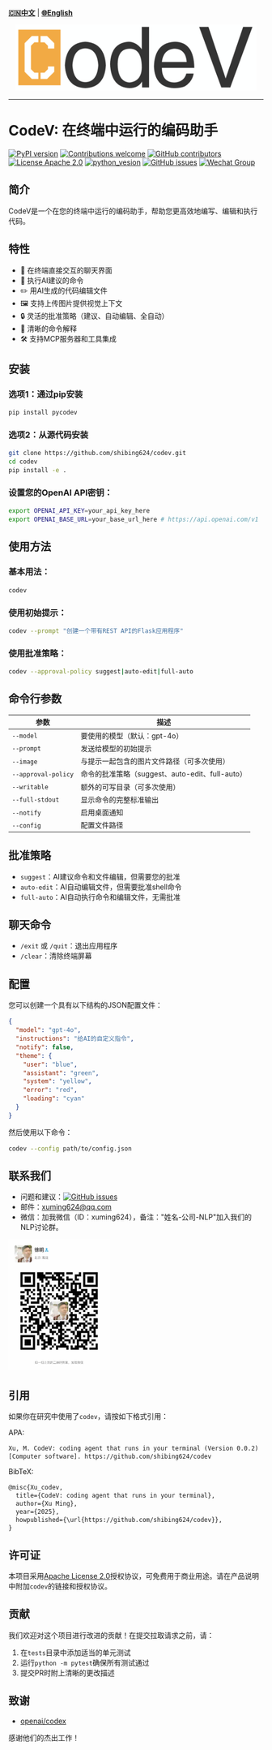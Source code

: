 [**🇨🇳中文**](https://github.com/shibing624/codev/blob/main/README.md) | [**🌐English**](https://github.com/shibing624/codev/blob/main/README_EN.md)

<div align="center">
  <a href="https://github.com/shibing624/codev">
    <img src="https://github.com/shibing624/codev/blob/main/docs/codev-logo.png" height="130" alt="Logo">
  </a>
</div>

-----------------

# CodeV: 在终端中运行的编码助手
[![PyPI version](https://badge.fury.io/py/codev.svg)](https://badge.fury.io/py/codev)
[![Contributions welcome](https://img.shields.io/badge/contributions-welcome-brightgreen.svg)](CONTRIBUTING.md)
[![GitHub contributors](https://img.shields.io/github/contributors/shibing624/codev.svg)](https://github.com/shibing624/codev/graphs/contributors)
[![License Apache 2.0](https://img.shields.io/badge/license-Apache%202.0-blue.svg)](LICENSE)
[![python_vesion](https://img.shields.io/badge/Python-3.5%2B-green.svg)](requirements.txt)
[![GitHub issues](https://img.shields.io/github/issues/shibing624/codev.svg)](https://github.com/shibing624/codev/issues)
[![Wechat Group](https://img.shields.io/badge/wechat-group-green.svg?logo=wechat)](#联系我们)

## 简介

CodeV是一个在您的终端中运行的编码助手，帮助您更高效地编写、编辑和执行代码。

## 特性

- 💬 在终端直接交互的聊天界面
- 🚀 执行AI建议的命令
- ✏️ 用AI生成的代码编辑文件
- 🖼️ 支持上传图片提供视觉上下文
- 🔒 灵活的批准策略（建议、自动编辑、全自动）
- 📝 清晰的命令解释
- 🛠️ 支持MCP服务器和工具集成

## 安装

### 选项1：通过pip安装
```bash
pip install pycodev
```

### 选项2：从源代码安装
```bash
git clone https://github.com/shibing624/codev.git
cd codev
pip install -e .
```

### 设置您的OpenAI API密钥：
```bash
export OPENAI_API_KEY=your_api_key_here
export OPENAI_BASE_URL=your_base_url_here # https://api.openai.com/v1
```

## 使用方法

### 基本用法：
```bash
codev
```

### 使用初始提示：
```bash
codev --prompt "创建一个带有REST API的Flask应用程序"
```

### 使用批准策略：
```bash
codev --approval-policy suggest|auto-edit|full-auto
```

## 命令行参数

| 参数 | 描述 |
|----------|-------------|
| `--model` | 要使用的模型（默认：gpt-4o） |
| `--prompt` | 发送给模型的初始提示 |
| `--image` | 与提示一起包含的图片文件路径（可多次使用） |
| `--approval-policy` | 命令的批准策略（suggest、auto-edit、full-auto） |
| `--writable` | 额外的可写目录（可多次使用） |
| `--full-stdout` | 显示命令的完整标准输出 |
| `--notify` | 启用桌面通知 |
| `--config` | 配置文件路径 |

## 批准策略

- `suggest`：AI建议命令和文件编辑，但需要您的批准
- `auto-edit`：AI自动编辑文件，但需要批准shell命令
- `full-auto`：AI自动执行命令和编辑文件，无需批准

## 聊天命令

- `/exit` 或 `/quit`：退出应用程序
- `/clear`：清除终端屏幕

## 配置

您可以创建一个具有以下结构的JSON配置文件：

```json
{
  "model": "gpt-4o",
  "instructions": "给AI的自定义指令",
  "notify": false,
  "theme": {
    "user": "blue",
    "assistant": "green",
    "system": "yellow",
    "error": "red",
    "loading": "cyan"
  }
}
```

然后使用以下命令：
```bash
codev --config path/to/config.json
```

## 联系我们

- 问题和建议：[![GitHub issues](https://img.shields.io/github/issues/shibing624/codev.svg)](https://github.com/shibing624/codev/issues)
- 邮件：xuming624@qq.com
- 微信：加我微信（ID：xuming624），备注："姓名-公司-NLP"加入我们的NLP讨论群。

<img src="https://github.com/shibing624/codev/blob/main/docs/wechat.jpeg" width="200" />

## 引用

如果你在研究中使用了`codev`，请按如下格式引用：

APA:
```
Xu, M. CodeV: coding agent that runs in your terminal (Version 0.0.2) [Computer software]. https://github.com/shibing624/codev
```

BibTeX:
```
@misc{Xu_codev,
  title={CodeV: coding agent that runs in your terminal},
  author={Xu Ming},
  year={2025},
  howpublished={\url{https://github.com/shibing624/codev}},
}
```

## 许可证

本项目采用[Apache License 2.0](/LICENSE)授权协议，可免费用于商业用途。请在产品说明中附加`codev`的链接和授权协议。

## 贡献

我们欢迎对这个项目进行改进的贡献！在提交拉取请求之前，请：

1. 在`tests`目录中添加适当的单元测试
2. 运行`python -m pytest`确保所有测试通过
3. 提交PR时附上清晰的更改描述

## 致谢

- [openai/codex](https://github.com/openai/codex)

感谢他们的杰出工作！ 